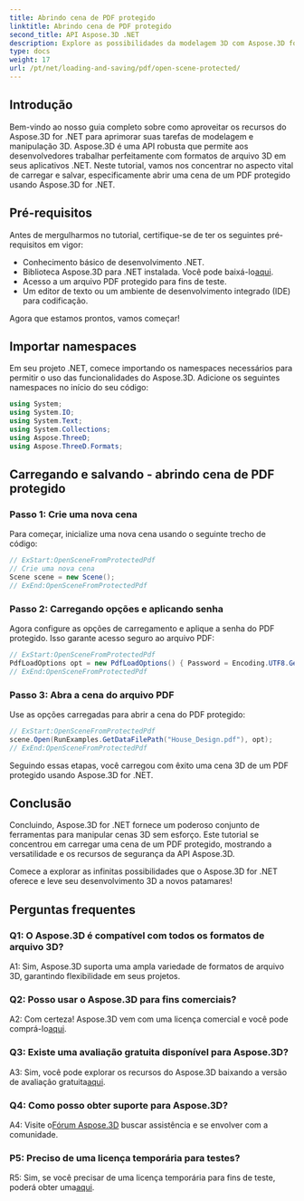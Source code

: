 ```yaml
---
title: Abrindo cena de PDF protegido
linktitle: Abrindo cena de PDF protegido
second_title: API Aspose.3D .NET
description: Explore as possibilidades da modelagem 3D com Aspose.3D for .NET. Aprenda a abrir cenas de PDFs protegidos em nosso guia passo a passo.
type: docs
weight: 17
url: /pt/net/loading-and-saving/pdf/open-scene-protected/
---
```

## Introdução

Bem-vindo ao nosso guia completo sobre como aproveitar os recursos do Aspose.3D for .NET para aprimorar suas tarefas de modelagem e manipulação 3D. Aspose.3D é uma API robusta que permite aos desenvolvedores trabalhar perfeitamente com formatos de arquivo 3D em seus aplicativos .NET. Neste tutorial, vamos nos concentrar no aspecto vital de carregar e salvar, especificamente abrir uma cena de um PDF protegido usando Aspose.3D for .NET.

## Pré-requisitos

Antes de mergulharmos no tutorial, certifique-se de ter os seguintes pré-requisitos em vigor:

- Conhecimento básico de desenvolvimento .NET.
-  Biblioteca Aspose.3D para .NET instalada. Você pode baixá-lo[aqui](https://releases.aspose.com/3d/net/).
- Acesso a um arquivo PDF protegido para fins de teste.
- Um editor de texto ou um ambiente de desenvolvimento integrado (IDE) para codificação.

Agora que estamos prontos, vamos começar!

## Importar namespaces

Em seu projeto .NET, comece importando os namespaces necessários para permitir o uso das funcionalidades do Aspose.3D. Adicione os seguintes namespaces no início do seu código:

```csharp
using System;
using System.IO;
using System.Text;
using System.Collections;
using Aspose.ThreeD;
using Aspose.ThreeD.Formats;
```

## Carregando e salvando - abrindo cena de PDF protegido

### Passo 1: Crie uma nova cena

Para começar, inicialize uma nova cena usando o seguinte trecho de código:

```csharp
// ExStart:OpenSceneFromProtectedPdf
// Crie uma nova cena
Scene scene = new Scene();
// ExEnd:OpenSceneFromProtectedPdf
```

### Passo 2: Carregando opções e aplicando senha

Agora configure as opções de carregamento e aplique a senha do PDF protegido. Isso garante acesso seguro ao arquivo PDF:

```csharp
// ExStart:OpenSceneFromProtectedPdf
PdfLoadOptions opt = new PdfLoadOptions() { Password = Encoding.UTF8.GetBytes("password") };
// ExEnd:OpenSceneFromProtectedPdf
```

### Passo 3: Abra a cena do arquivo PDF

Use as opções carregadas para abrir a cena do PDF protegido:

```csharp
// ExStart:OpenSceneFromProtectedPdf
scene.Open(RunExamples.GetDataFilePath("House_Design.pdf"), opt);
// ExEnd:OpenSceneFromProtectedPdf
```

Seguindo essas etapas, você carregou com êxito uma cena 3D de um PDF protegido usando Aspose.3D for .NET.

## Conclusão

Concluindo, Aspose.3D for .NET fornece um poderoso conjunto de ferramentas para manipular cenas 3D sem esforço. Este tutorial se concentrou em carregar uma cena de um PDF protegido, mostrando a versatilidade e os recursos de segurança da API Aspose.3D.

Comece a explorar as infinitas possibilidades que o Aspose.3D for .NET oferece e leve seu desenvolvimento 3D a novos patamares!

## Perguntas frequentes

### Q1: O Aspose.3D é compatível com todos os formatos de arquivo 3D?

A1: Sim, Aspose.3D suporta uma ampla variedade de formatos de arquivo 3D, garantindo flexibilidade em seus projetos.

### Q2: Posso usar o Aspose.3D para fins comerciais?

 A2: Com certeza! Aspose.3D vem com uma licença comercial e você pode comprá-lo[aqui](https://purchase.aspose.com/buy).

### Q3: Existe uma avaliação gratuita disponível para Aspose.3D?

 A3: Sim, você pode explorar os recursos do Aspose.3D baixando a versão de avaliação gratuita[aqui](https://releases.aspose.com/).

### Q4: Como posso obter suporte para Aspose.3D?

 A4: Visite o[Fórum Aspose.3D](https://forum.aspose.com/c/3d/18) buscar assistência e se envolver com a comunidade.

### P5: Preciso de uma licença temporária para testes?

 R5: Sim, se você precisar de uma licença temporária para fins de teste, poderá obter uma[aqui](https://purchase.aspose.com/temporary-license/).